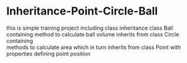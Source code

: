 # Inheritance-Point-Circle-Ball
this is simple training project including class inheritance
class Ball containing method to calculate ball volume inherits from class Circle containing \
methods to calculate area which in turn inherits from class Point with properties defining point position
